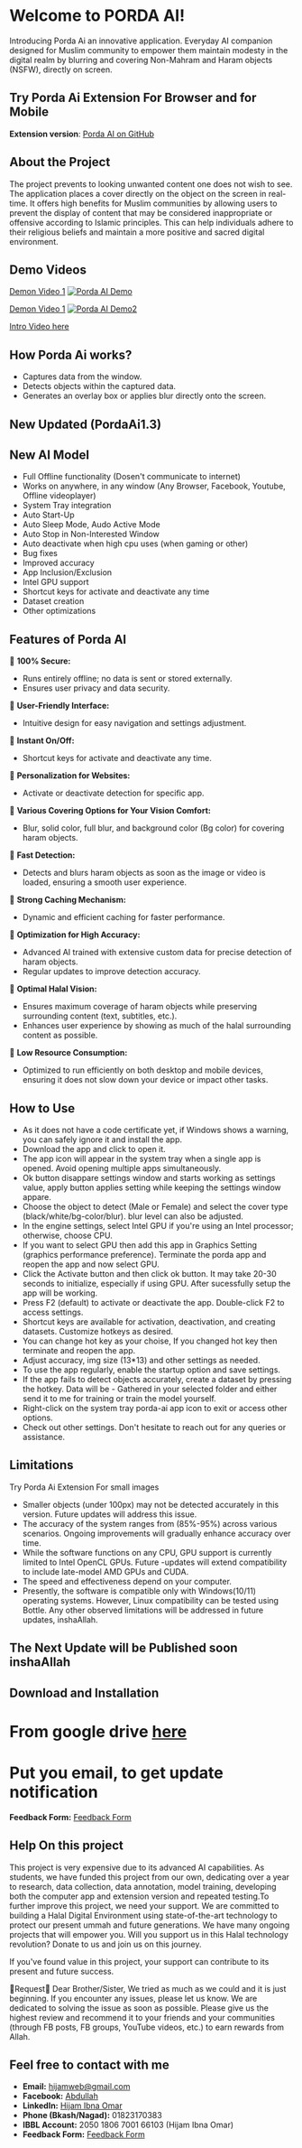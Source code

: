 # Welcome to PORDA AI!
Introducing Porda Ai an innovative application.
Everyday AI companion designed for Muslim community to empower them maintain modesty in the digital realm by blurring and covering Non-Mahram and Haram objects (NSFW), directly on screen.

## Try Porda Ai Extension For Browser and for Mobile 
**Extension version**: [Porda AI on GitHub](https://github.com/hijam-git/porda-ai-extension)

## About the Project
The project prevents to looking unwanted content one does not wish to see. The application places a cover directly on the object on the screen in real-time. It offers high benefits for Muslim communities by allowing users to prevent the display of content that may be considered inappropriate or offensive according to Islamic principles. This can help individuals adhere to their religious beliefs and maintain a more positive and sacred digital environment.

## Demo Videos
[Demon Video 1](https://www.youtube.com/watch?v=XbIZO9VOgqE)
[![Porda AI Demo](http://img.youtube.com/vi/XbIZO9VOgqE/0.jpg)](http://www.youtube.com/watch?v=XbIZO9VOgqE)

[Demon Video 1](https://www.youtube.com/watch?v=iyYQu5W_0xg)
[![Porda AI Demo2](http://img.youtube.com/vi/iyYQu5W_0xg/0.jpg)](https://www.youtube.com/watch?v=iyYQu5W_0xg)

[Intro Video here](https://www.youtube.com/watch?v=XbIZO9VOgqE)

## How Porda Ai works?
- Captures data from the window.
- Detects objects within the captured data.
- Generates an overlay box or applies blur directly onto the screen.

## New Updated (PordaAi1.3)
## New AI Model
- Full Offline functionality (Dosen't communicate to internet)
- Works on anywhere, in any window (Any Browser, Facebook, Youtube, Offline videoplayer)
- System Tray integration
- Auto Start-Up
- Auto Sleep Mode, Audo Active Mode
- Auto Stop in Non-Interested Window
- Auto deactivate when high cpu uses (when gaming or other)
- Bug fixes
- Improved accuracy
- App Inclusion/Exclusion
- Intel GPU support
- Shortcut keys for activate and deactivate any time
- Dataset creation
- Other optimizations

## Features of Porda AI

💠 **100% Secure:**
- Runs entirely offline; no data is sent or stored externally.
- Ensures user privacy and data security.

💠 **User-Friendly Interface:**
- Intuitive design for easy navigation and settings adjustment.

💠 **Instant On/Off:**
- Shortcut keys for activate and deactivate any time.

💠 **Personalization for Websites:**
- Activate or deactivate detection for specific app.

💠 **Various Covering Options for Your Vision Comfort:**
- Blur, solid color, full blur, and background color (Bg color) for covering haram objects.

💠 **Fast Detection:**
- Detects and blurs haram objects as soon as the image or video is loaded, ensuring a smooth user experience.

💠 **Strong Caching Mechanism:**
- Dynamic and efficient caching for faster performance.

💠 **Optimization for High Accuracy:**
- Advanced AI trained with extensive custom data for precise detection of haram objects.
- Regular updates to improve detection accuracy.

💠 **Optimal Halal Vision:**
- Ensures maximum coverage of haram objects while preserving surrounding content (text, subtitles, etc.).
- Enhances user experience by showing as much of the halal surrounding content as possible.

💠 **Low Resource Consumption:**
- Optimized to run efficiently on both desktop and mobile devices, ensuring it does not slow down your device or impact other tasks.


## How to Use
- As it does not have a code certificate yet, if Windows shows a warning, you can safely ignore it and install the app.
- Download the app and click to open it.
- The app icon will appear in the system tray when a single app is opened. Avoid opening multiple apps simultaneously.
- Ok button disappare settings window and starts working as settings value, apply button applies setting while keeping the settings window appare.
- Choose the object to detect (Male or Female) and select the cover type (black/white/bg-color/blur). blur level can also be adjusted.
- In the engine settings, select Intel GPU if you're using an Intel processor; otherwise, choose CPU.
- If you want to select GPU then add this app in Graphics Setting (graphics performance preference). Terminate the porda app and reopen the app and now select GPU.
- Click the Activate button and then click ok button. It may take 20-30 seconds to initialize, especially if using GPU.
After sucessfully setup the app will be working.
- Press F2 (default) to activate or deactivate the app. Double-click F2 to access settings.
- Shortcut keys are available for activation, deactivation, and creating datasets. Customize hotkeys as desired.
- You can change hot key as your choise, If you changed hot key then terminate and reopen the app.
- Adjust accuracy, img size (13*13)  and other settings as needed.
- To use the app regularly, enable the startup option and save settings.
- If the app fails to detect objects accurately, create a dataset by pressing the hotkey. Data will be - Gathered in your selected folder and either send it to me for training or train the model yourself.
- Right-click on the system tray porda-ai app icon to exit or access other options.
- Check out other settings.
Don't hesitate to reach out for any queries or assistance.

## Limitations
Try Porda Ai Extension For small images

- Smaller objects (under 100px) may not be detected accurately in this version. Future updates will address this issue.
- The accuracy of the system ranges from (85%-95%) across various scenarios. Ongoing improvements will gradually enhance accuracy over time.
- While the software functions on any CPU, GPU support is currently limited to Intel OpenCL GPUs. Future -updates will extend compatibility to include late-model AMD GPUs and CUDA.
- The speed and effectiveness depend on your computer.
- Presently, the software is compatible only with Windows(10/11) operating systems. However, Linux compatibility can be tested using Bottle.
Any other observed limitations will be addressed in future updates, inshaAllah.

## The Next Update will be Published soon inshaAllah

## Download and Installation
# From google drive [here](https://github.com/hijam-git/Porda-AI/releases/ )

# Put you email, to get update notification
**Feedback Form:** [Feedback Form](https://forms.gle/uKoWWYATQvLBHhkN9)


## Help On this project
This project is very expensive due to its advanced AI capabilities. As students, we have funded this project from our own, dedicating over a year to research, data collection, data annotation, model training, developing both the computer app and extension version and repeated testing.To further improve this project, we need your support. We are committed to building a Halal Digital Environment using state-of-the-art technology to protect our present ummah and future generations. We have many ongoing projects that will empower you. Will you support us in this Halal technology revolution? Donate to us and join us on this journey.

If you've found value in this project, your support can contribute to its present and future success.

💠Request💠
Dear Brother/Sister, 
We tried as much as we could and it is just beginning. If you encounter any issues, please let us know. We are dedicated to solving the issue as soon as possible. Please give us the highest review and recommend it to your friends and your communities (through FB posts, FB groups, YouTube videos, etc.) to earn rewards from Allah.


## Feel free to contact with me

- **Email:** [hijamweb@gmail.com](mailto:hijamweb@gmail.com)
- **Facebook:** [Abdullah](https://facebook.com/abdullah.holy)
- **LinkedIn:** [Hijam Ibna Omar](https://www.linkedin.com/in/hijamibnaomar/)
- **Phone (Bkash/Nagad):** 01823170383
- **IBBL Account:** 2050 1806 7001 66103 (Hijam Ibna Omar)
- **Feedback Form:** [Feedback Form](https://forms.gle/uKoWWYATQvLBHhkN9)
